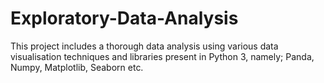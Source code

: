 # Exploratory-Data-Analysis
This project includes a thorough data analysis using various data visualisation techniques and libraries present in Python 3, namely; Panda, Numpy, Matplotlib, Seaborn etc.

